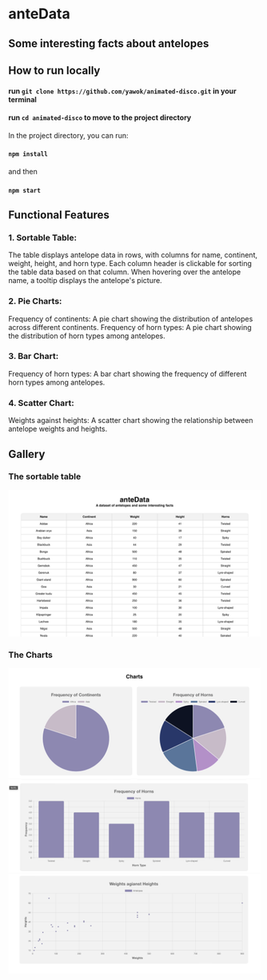 # anteData
## Some interesting facts about antelopes

## How to run locally

#### run `git clone https://github.com/yawok/animated-disco.git` in your terminal

#### run `cd animated-disco` to move to the project directory

In the project directory, you can run:

#### `npm install`

and then 
#### `npm start`


## Functional Features
### 1. Sortable Table:
The table displays antelope data in rows, with columns for name, continent,
weight, height, and horn type.
Each column header is clickable for sorting the table data based on that
column.
When hovering over the antelope name, a tooltip displays the antelope's
picture.

### 2. Pie Charts:
Frequency of continents: A pie chart showing the distribution of antelopes across different continents.
Frequency of horn types: A pie chart showing the distribution of horn types among antelopes.

### 3. Bar Chart:
Frequency of horn types: A bar chart showing the frequency of different horn
types among antelopes. 

### 4. Scatter Chart:
Weights against heights: A scatter chart showing the relationship between antelope weights and heights.


## Gallery
### The sortable table
![A table of antelopes](imgs/img1.png)
### The Charts
![2 Pie Charts](imgs/img2.png)
![A Bar Chart](imgs/img3.png)
![A Scatter Chart](imgs/img4.png)